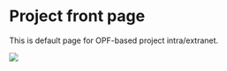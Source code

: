# Project front page


This is default page for OPF-based project intra/extranet.

![](http://wimmalab.pages.labranet.jamk.fi/guides-and-info/opf.png)
